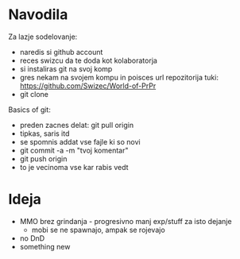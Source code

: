 
# Navodila

Za lazje sodelovanje:

 * naredis si github account
 * reces swizcu da te doda kot kolaboratorja
 * si instaliras git na svoj komp
 * gres nekam na svojem kompu in poisces url repozitorija tuki: https://github.com/Swizec/World-of-PrPr
 * git clone <url>

Basics of git:
 * preden zacnes delat: git pull origin
 * tipkas, saris itd
 * se spomnis addat vse fajle ki so novi
 * git commit -a -m "tvoj komentar"
 * git push origin
 * to je vecinoma vse kar rabis vedt


# Ideja

 * MMO brez grindanja - progresivno manj exp/stuff za isto dejanje
    * mobi se ne spawnajo, ampak se rojevajo
 * no DnD
 * something new